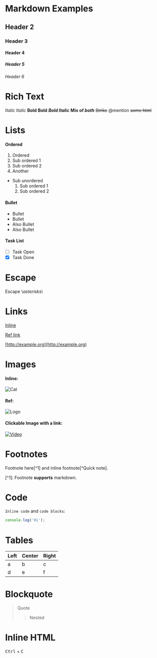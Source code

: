 # Markdown Examples

## Header 2

### Header 3

#### Header 4

##### Header 5

###### Header 6

# Rich Text

*Italic* *Italic* **Bold** **Bold** ***Bold Italic*** **Mix of *both*** ~~Strike~~ @mention <del>some html</del>

# Lists

#### Ordered

1.  Ordered
2.  Sub ordered 1
3.  Sub ordered 2
4.  Another

*   Sub unordered
    1.  Sub ordered 1
    2.  Sub ordered 2

#### Bullet

*   Bullet
*   Bullet
*   Also Bullet
*   Also Bullet

#### Task List

*   [ ]  Task Open
*   [x]  Task Done

# Escape

Escape \\*asterisks\\*

# Links

[Inline](https://example.com)

[Ref link][ref]

[http://example.org](http://example.org)

# Images

#### Inline:

![Cat](https://picsum.photos/100)

#### Ref:

![Logo][logo]

#### Clickable Image with a link:

[![Video](https://picsum.photos/120)](https://youtu.be/dQw4w9WgXcQ)

# Footnotes

Footnote here\[^1\] and inline footnote\[^Quick note\].

\[^1\]: Footnote **supports** markdown.

# Code

`Inline code` and `code blocks`:

```js
console.log('Hi');
```

# Tables

| Left | Center | Right |
| --- | --- | --- |
| a | b | c |
| d | e | f |

# Blockquote

> Quote
> 
> > Nested

# Inline HTML

<kbd>Ctrl</kbd> + <kbd>C</kbd>

[ref]: https://example.org

[logo]: https://picsum.photos/64